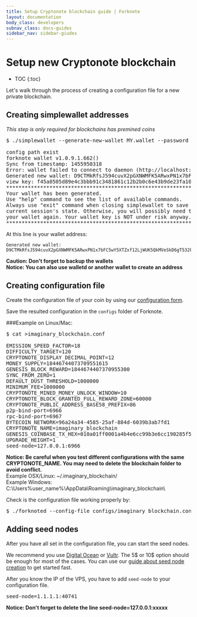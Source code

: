 ```yaml
---
title: Setup Cryptonote blockchain guide | Forknote
layout: documentation
body_class: developers
subnav_class: docs-guides
sidebar_nav: sidebar-giudes
---
```


# Setup new Cryptonote blockchain

* TOC
{:toc}


Let's walk through the process of creating a configuration file for a new private blockchain.



## Creating simplewallet addresses

*This step is only required for blockchains has premined coins*

<pre class="terminal">$ ./simplewallet --generate-new-wallet MY.wallet --password PASSWORD

config path exist
forknote wallet v1.0.9.1.662()
Sync from timestamp: 1455950318
Error: wallet failed to connect to daemon (http://localhost:29081).
Generated new wallet: D9CTMkRfsJ594cuvX2pGXNWMFK5ARwxPN1x7bFC5wY5XTZxf12LjWUK5QkMVeSkD6gT532FepdaohRYkt99e9gdF6hyrUgx
view key: f45a0505d89e4c3bbb91c3481861c12b2b0c6e43b9de23fa108a48a0db116901
**********************************************************************
Your wallet has been generated.
Use "help" command to see the list of available commands.
Always use "exit" command when closing simplewallet to save
current session's state. Otherwise, you will possibly need to synchronize 
your wallet again. Your wallet key is NOT under risk anyway.
**********************************************************************
</pre>

At this line is your wallet address:
```
Generated new wallet: D9CTMkRfsJ594cuvX2pGXNWMFK5ARwxPN1x7bFC5wY5XTZxf12LjWUK5QkMVeSkD6gT532FepdaohRYkt99e9gdF6hyrUgx
```

**Caution: Don't forget to backup the wallets**<br />
**Notice: You can also use walletd or another wallet to create an address**


## Creating configuration file

Create the configuration file of your coin by using our [configuration form][create].

Save the resulted configuration in the `configs` folder of Forknote.

###Example on Linux/Mac:

<pre class="terminal">$ cat >imaginary_blockchain.conf 

EMISSION_SPEED_FACTOR=18
DIFFICULTY_TARGET=120
CRYPTONOTE_DISPLAY_DECIMAL_POINT=12
MONEY_SUPPLY=18446744073709551615
GENESIS_BLOCK_REWARD=1844674407370955300
SYNC_FROM_ZERO=1
DEFAULT_DUST_THRESHOLD=1000000
MINIMUM_FEE=1000000
CRYPTONOTE_MINED_MONEY_UNLOCK_WINDOW=10
CRYPTONOTE_BLOCK_GRANTED_FULL_REWARD_ZONE=60000
CRYPTONOTE_PUBLIC_ADDRESS_BASE58_PREFIX=86
p2p-bind-port=6966
rpc-bind-port=6967
BYTECOIN_NETWORK=96a24a34-4585-25af-884d-6039b3ab7fd1
CRYPTONOTE_NAME=imaginary_blockchain
GENESIS_COINBASE_TX_HEX=010a01ff0001a4b4e6cc99b3e6cc190285f558a81f548c1a7be29836e8f512cc33738d07326eeb22a6f4c5b5e1a3aa8e210187216740de551aedfd1b6d8ee7ce73e88a2cc22297d44b46dd4ee5ef6d864e5b
UPGRADE_HEIGHT=1
seed-node=127.0.0.1:6966
</pre>

**Notice: Be careful when you test different configurations with the same CRYPTONOTE_NAME. You may need to delete the blockchain folder to avoid conflict.**<br>
Example OSX/Linux: ~/.imaginary_blockchain/ <br>
Example Windows: C:\Users\%user_name%\AppData\Roaming\imaginary_blockchain\

Check is the configuration file working properly by:
<pre class="terminal">$ ./forknoted --config-file configs/imaginary_blockchain.conf
</pre>


## Adding seed nodes

After you have all set in the configuration file, you can start the seed nodes.

We recommend you use [Digital Ocean][ditital-ocean] or [Vultr][vultr]. The 5$ or 10$ option should be enough for most of the cases.
You can use our [guide about seed node creation][seed-node-guide] to get started fast.

After you know the IP of the VPS, you have to add `seed-node` to your configuration file.

<pre class="terminal">seed-node=1.1.1.1:40741
</pre>

**Notice: Don't forget to delete the line seed-node=127.0.0.1:xxxxx**


[supported-parameters]: /documentation/daemon/#command-line-options-and-settings-options
[create]: /create/
[seed-node-guide]: /guides/starting-seed-node/
[ditital-ocean]: https://www.digitalocean.com/?refcode=8ebba1ef9746
[vultr]: http://www.vultr.com/?ref=6832621
